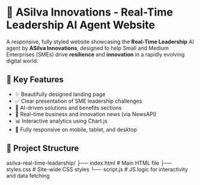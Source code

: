 # 🧠 ASilva Innovations - Real-Time Leadership AI Agent Website

A responsive, fully styled website showcasing the **Real-Time Leadership** AI agent by **ASilva Innovations**, designed to help Small and Medium Enterprises (SMEs) drive **resilience** and **innovation** in a rapidly evolving digital world.

## 🌟 Key Features

- ✨ Beautifully designed landing page
- ✅ Clear presentation of SME leadership challenges
- 🤖 AI-driven solutions and benefits sections
- 🔴 Real-time business and innovation news (via NewsAPI)
- 📊 Interactive analytics using Chart.js
- 📱 Fully responsive on mobile, tablet, and desktop

## 🔧 Project Structure
asilva-real-time-leadership/
├── index.html # Main HTML file
├── styles.css # Site-wide CSS styles
└── script.js # JS logic for interactivity and data fetching
